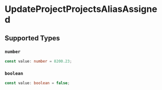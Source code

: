 # UpdateProjectProjectsAliasAssigned


## Supported Types

### `number`

```typescript
const value: number = 8200.23;
```

### `boolean`

```typescript
const value: boolean = false;
```

